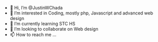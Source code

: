 - 👋 Hi, I’m @JustinWChada
- 👀 I’m interested in Coding, mostly php, Javascript and advanced web design 
- 🌱 I’m currently learning STC HS
- 💞️ I’m looking to collaborate on Web design 
- 📫 How to reach me ...

<!---
JustinWChada/JustinWChada is a ✨ special ✨ repository because its `README.md` (this file) appears on your GitHub profile.
You can click the Preview link to take a look at your changes.
--->
